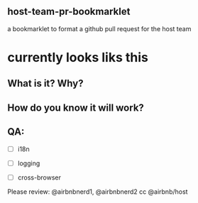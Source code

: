 ## host-team-pr-bookmarklet
a bookmarklet to format a github pull request for the host team

# currently looks liks this

## What is it? Why?


## How do you know it will work?


## QA:
 - [ ] i18n
 - [ ] logging
 - [ ] cross-browser


Please review: @airbnbnerd1, @airbnbnerd2
cc @airbnb/host
